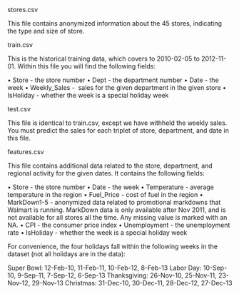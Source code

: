 stores.csv

This file contains anonymized information about the 45 stores, indicating the type and size of store.

train.csv

This is the historical training data, which covers to 2010-02-05 to 2012-11-01. Within this file you will find the following fields:

• Store - the store number
• Dept - the department number
• Date - the week
• Weekly_Sales -  sales for the given department in the given store
• IsHoliday - whether the week is a special holiday week

test.csv

This file is identical to train.csv, except we have withheld the weekly sales. You must predict the sales for each triplet of store, department, and date in this file.

features.csv

This file contains additional data related to the store, department, and regional activity for the given dates. It contains the following fields:

• Store - the store number
• Date - the week
• Temperature - average temperature in the region
• Fuel_Price - cost of fuel in the region
• MarkDown1-5 - anonymized data related to promotional markdowns that Walmart is running. MarkDown data is only available after Nov 2011, and is not available for all stores all the time. Any missing value is marked with an NA.
• CPI - the consumer price index
• Unemployment - the unemployment rate
• IsHoliday - whether the week is a special holiday week

For convenience, the four holidays fall within the following weeks in the dataset (not all holidays are in the data):

Super Bowl: 12-Feb-10, 11-Feb-11, 10-Feb-12, 8-Feb-13
Labor Day: 10-Sep-10, 9-Sep-11, 7-Sep-12, 6-Sep-13
Thanksgiving: 26-Nov-10, 25-Nov-11, 23-Nov-12, 29-Nov-13
Christmas: 31-Dec-10, 30-Dec-11, 28-Dec-12, 27-Dec-13
